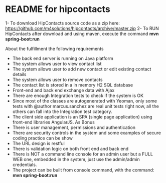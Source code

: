 README for hipcontacts
==========================
1- To download HipContacts source code as a zip here: https://github.com/m4solutions/hipcontacts/archive/master.zip
2- To RUN HipContacts after download and using maven, execute the command    **mvn spring-boot:run**


About the fulfillment the following requirements
* The back end server is running on Java platform
* The system allows user to view contact list
* The system allows user to add new contact or edit existing contact details
* The system allows user to remove contacts
* The contact list is stored in a in memory H2 SQL database
* Front-end and back end exchange data with Ajax
* There are enough Integration tests to check if the system is OK
* Since most of the classes are autogenerated with Yeoman, only some tests with @author marcus.sanchez are real unit tests right now, all the others can fall into the Integration test category.
* The client side application is an SPA (single page application) using front-end libraries AngularJS.
As Bonus
* There is user management, permissions and authentication
* There are security controls in the system and some examples of secure coding practice can be show
* The URL design is restful
* There is validation logic on both front end and back end
* There is NOT a command line console for an admin user but a FULL WEB one, embedded in the system, just use the admin/admin credentials.
* The project can be built from console command,  with the command: **mvn spring-boot:run**
 
